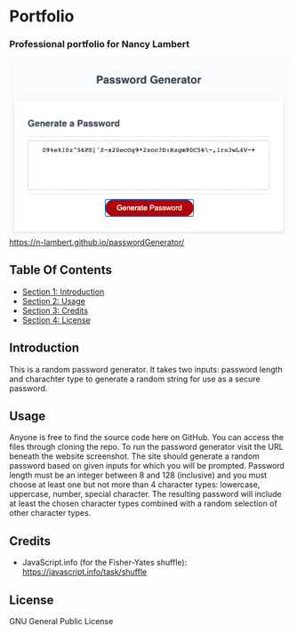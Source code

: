 # Portfolio #

### Professional portfolio for Nancy Lambert ###

![Screenshot of index.html](./assets/Password_Generator.png)
https://n-lambert.github.io/passwordGenerator/

## Table Of Contents ##

- [Section 1: Introduction](#introduction)
- [Section 2: Usage](#usage)
- [Section 3: Credits](#credits)
- [Section 4: License](#license)

## Introduction ##

This is a random password generator. It takes two inputs: password length and charachter type to generate a random string for use as a secure password. 

## Usage ##

Anyone is free to find the source code here on GitHub. You can access the files through cloning the repo. To run the password generator visit the URL beneath the website screenshot. The site should generate a random password based on given inputs for which you will be prompted. Password length must be an integer between 8 and 128 (inclusive) and you must choose at least one but not more than 4 character types: lowercase, uppercase, number, special character. The resulting password will include at least the chosen character types combined with a random selection of other character types.

## Credits ##

- JavaScript.info (for the Fisher-Yates shuffle): https://javascript.info/task/shuffle

## License ##

GNU General Public License